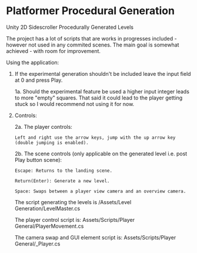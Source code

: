 # Platformer Procedural Generation
 Unity 2D Sidescroller Procedurally Generated Levels

The project has a lot of scripts that are works in progresses included - however not used in any commited scenes.
The main goal is somewhat achieved - with room for improvement. 

Using the application:

1. If the experimental generation shouldn't be included leave the input field at 0 and press Play.
 
   1a. Should the experimental feature be used a higher input integer leads to more "empty" squares. 
     That said it could lead to the player getting stuck so I would recommend not using it for now.


2. Controls:
  
   2a. The player controls:
       
       Left and right use the arrow keys, jump with the up arrow key (double jumping is enabled).
 
   2b. The scene controls (only applicable on the generated level i.e. post Play button scene):
      
       Escape: Returns to the landing scene.
      
       Return(Enter): Generate a new level.
      
       Space: Swaps between a player view camera and an overview camera.

   The script generating the levels is /Assets/Level Generation/LevelMaster.cs
   
   The player control script is: Assets/Scripts/Player General/PlayerMovement.cs
   
   The camera swap and GUI element script is: Assets/Scripts/Player General/_Player.cs
